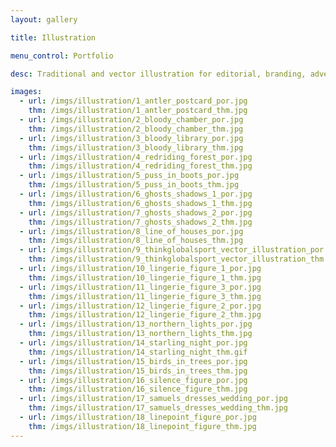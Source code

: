 ```yaml
---
layout: gallery

title: Illustration

menu_control: Portfolio

desc: Traditional and vector illustration for editorial, branding, advertising and surface design.

images:
  - url: /imgs/illustration/1_antler_postcard_por.jpg
    thm: /imgs/illustration/1_antler_postcard_thm.jpg
  - url: /imgs/illustration/2_bloody_chamber_por.jpg
    thm: /imgs/illustration/2_bloody_chamber_thm.jpg
  - url: /imgs/illustration/3_bloody_library_por.jpg
    thm: /imgs/illustration/3_bloody_library_thm.jpg
  - url: /imgs/illustration/4_redriding_forest_por.jpg
    thm: /imgs/illustration/4_redriding_forest_thm.jpg
  - url: /imgs/illustration/5_puss_in_boots_por.jpg
    thm: /imgs/illustration/5_puss_in_boots_thm.jpg
  - url: /imgs/illustration/6_ghosts_shadows_1_por.jpg
    thm: /imgs/illustration/6_ghosts_shadows_1_thm.jpg
  - url: /imgs/illustration/7_ghosts_shadows_2_por.jpg
    thm: /imgs/illustration/7_ghosts_shadows_2_thm.jpg
  - url: /imgs/illustration/8_line_of_houses_por.jpg
    thm: /imgs/illustration/8_line_of_houses_thm.jpg
  - url: /imgs/illustration/9_thinkglobalsport_vector_illustration_por.jpg
    thm: /imgs/illustration/9_thinkglobalsport_vector_illustration_thm.jpg
  - url: /imgs/illustration/10_lingerie_figure_1_por.jpg
    thm: /imgs/illustration/10_lingerie_figure_1_thm.jpg
  - url: /imgs/illustration/11_lingerie_figure_3_por.jpg
    thm: /imgs/illustration/11_lingerie_figure_3_thm.jpg
  - url: /imgs/illustration/12_lingerie_figure_2_por.jpg
    thm: /imgs/illustration/12_lingerie_figure_2_thm.jpg
  - url: /imgs/illustration/13_northern_lights_por.jpg
    thm: /imgs/illustration/13_northern_lights_thm.jpg
  - url: /imgs/illustration/14_starling_night_por.jpg
    thm: /imgs/illustration/14_starling_night_thm.gif
  - url: /imgs/illustration/15_birds_in_trees_por.jpg
    thm: /imgs/illustration/15_birds_in_trees_thm.jpg
  - url: /imgs/illustration/16_silence_figure_por.jpg
    thm: /imgs/illustration/16_silence_figure_thm.jpg
  - url: /imgs/illustration/17_samuels_dresses_wedding_por.jpg
    thm: /imgs/illustration/17_samuels_dresses_wedding_thm.jpg
  - url: /imgs/illustration/18_linepoint_figure_por.jpg
    thm: /imgs/illustration/18_linepoint_figure_thm.jpg
---
```

